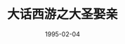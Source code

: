 ---
layout: page
title: 大话西游之大圣娶亲
description: >
  印象中似乎一些台词和剧照广为流传，当时被朱茵的剧照吸引去看的。没看明白什么，不懂被吹捧的原因，只记得朱茵美翻了。现在想来大概是因为受众是“压抑啊”“苦啊”“愤怒啊”的“男人”们吧（笑）。
category: 电影
img: assets/img/movie/before2020/大话西游之大圣娶亲.webp
star: 2
date: 1995-02-04
---